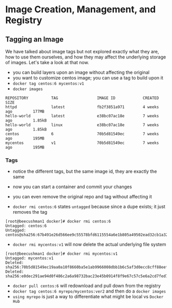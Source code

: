 # Image Creation, Management, and Registry

## Tagging an Image

We have talked about image tags but not explored exactly what they are, how to use them ourselves, and how they may affect the underlying storage of images. Let's take a look at that now.

+ you can build layers upon an image without affecting the original
+ you want to customize centos image; you can use a tag to build upon it
+ `docker tag centos:6 mycentos:v1`
+ `docker images`

```
REPOSITORY          TAG                 IMAGE ID            CREATED             SIZE
httpd               latest              fb2f3851a971        4 weeks ago         177MB
hello-world         latest              e38bc07ac18e        7 weeks ago         1.85kB
hello-world         linux               e38bc07ac18e        7 weeks ago         1.85kB
centos              6                   70b5d81549ec        7 weeks ago         195MB
mycentos            v1                  70b5d81549ec        7 weeks ago         195MB
```

### Tags

+ notice the different tags, but the same image id, they are exactly the same
+ now you can start a container and commit your changes
+ you can even remove the original repo and tag without affecting it

+ `docker rmi centos:6` states `untagged` because since a dupe exists; it just removes the tag

```
[root@beecushman1 docker]# docker rmi centos:6
Untagged: centos:6
Untagged: centos@sha256:67b491e26d566ee9c55578bfd6115554a6e1b805a49502ead32cb1a324466f2c
```

+ `docker rmi mycentos:v1` will now delete the actual underlying file system

```
[root@beecushman1 docker]# docker rmi mycentos:v1
Untagged: mycentos:v1
Deleted: sha256:70b5d81549ec19aa0a10f8660ba5e1ab9966008dbb1b6c5af3d0ecc8cff88eef
Deleted: sha256:e0dec291ae94d0f486c2a6a98732bac23e45b0914f8f9e67c57c5e6a2cd7fed7
```

+ `docker pull centos:6` will redownload and pull down from the registry
+ `docker tag centos:6 myrepo/mycentos:ver2` and then do a `docker images`
+ `using myrepo` is just a way to differentiate what might be local vs `Docker Hub`